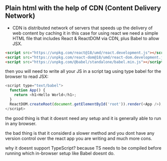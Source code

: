 ## Plain html with the help of CDN (Content Delivery Network)

- CDN is distributed network of servers that speeds up the delivery of web content by caching it in this case for using react we need a simple HTML file that includes React & ReactDOM via CDN, plus Babel to allow JSX.

```html
<script src="https://unpkg.com/react@18/umd/react.development.js"></script>
<script src="https://unpkg.com/react-dom@18/umd/react-dom.development.js"></script>
<script src="https://unpkg.com/@babel/standalone/babel.min.js"></script>
```

then you will need to write all your JS in a script tag using type babel for the browser to read JSX:

```js
<script type="text/babel">
  function App() {
    return <h1>Hello World</h1>;
  }
  ReactDOM.createRoot(document.getElementById('root')).render(<App />);
</script>
```

the good thing is that it doesnt need any setup and it is generally able to run in any browser.

the bad thing is that it considerd a slower method and you dont have any version control over the react app you are writing and much more cons.

why it doesnt support TypeScript? because TS needs to be compiled before running which in-browser setup like Babel doesnt do.
